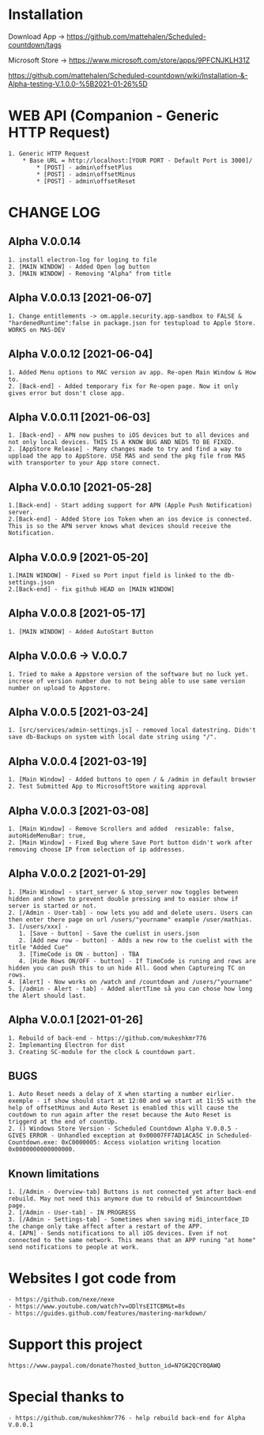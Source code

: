 # Installation
Download App -> https://github.com/mattehalen/Scheduled-countdown/tags

Microsoft Store -> https://www.microsoft.com/store/apps/9PFCNJKLH31Z

https://github.com/mattehalen/Scheduled-countdown/wiki/Installation-&-Alpha-testing-V.1.0.0-%5B2021-01-26%5D

# WEB API (Companion - Generic HTTP Request)
    1. Generic HTTP Request
        * Base URL = http://localhost:[YOUR PORT - Default Port is 3000]/
            * [POST] - admin\offsetPlus
            * [POST] - admin\offsetMinus
            * [POST] - admin\offsetReset

# CHANGE LOG
## Alpha V.0.0.14
    1. install electron-log for loging to file
    2. [MAIN WINDOW] - Added Open log button
    3. [MAIN WINDOW] - Removing "Alpha" from title
## Alpha V.0.0.13 [2021-06-07]
    1. Change entitlements -> om.apple.security.app-sandbox to FALSE &  "hardenedRuntime":false in package.json for testupload to Apple Store. WORKS on MAS-DEV
## Alpha V.0.0.12 [2021-06-04]
    1. Added Menu options to MAC version av app. Re-open Main Window & How to.
    2. [Back-end] - Added temporary fix for Re-open page. Now it only gives error but dosn't close app.
## Alpha V.0.0.11 [2021-06-03]
    1. [Back-end] - APN now pushes to iOS devices but to all devices and not only local devices. THIS IS A KNOW BUG AND NEDS TO BE FIXED. 
    2. [AppStore Release] - Many changes made to try and find a way to uppload the app to AppStore. USE MAS and send the pkg file from MAS with transporter to your App store connect.

## Alpha V.0.0.10 [2021-05-28]
    1.[Back-end] - Start adding support for APN (Apple Push Notification) server. 
    2.[Back-end] - Added Store ios Token when an ios device is connected. This is so the APN server knows what devices should receive the Notification.
## Alpha V.0.0.9 [2021-05-20]
    1.[MAIN WINDOW] - Fixed so Port input field is linked to the db-settings.json
    2.[Back-end] - fix github HEAD on [MAIN WINDOW]
## Alpha V.0.0.8 [2021-05-17]
    1. [MAIN WINDOW] - Added AutoStart Button
## Alpha V.0.0.6 -> V.0.0.7
    1. Tried to make a Appstore version of the software but no luck yet. increse of version number due to not being able to use same version number on upload to Appstore.
## Alpha V.0.0.5 [2021-03-24]
    1. [src/services/admin-settings.js] - removed local datestring. Didn't save db-Backups on system with local date string using "/".
## Alpha V.0.0.4 [2021-03-19]
    1. [Main Window] - Added buttons to open / & /admin in default browser
    2. Test Submitted App to MicrosoftStore waiting approval
## Alpha V.0.0.3 [2021-03-08]
    1. [Main Window] - Remove Scrollers and added  resizable: false, autoHideMenuBar: true,
    2. [Main Window] - Fixed Bug where Save Port button didn't work after removing choose IP from selection of ip addresses.
## Alpha V.0.0.2 [2021-01-29]
    1. [Main Window] - start_server & stop_server now toggles between hidden and shown to prevent double pressing and to easier show if server is started or not.
    2. [/Admin - User-tab] - now lets you add and delete users. Users can then enter there page on url /users/"yourname" example /user/mathias.
    3. [/users/xxx] - 
       1. [Save - button] - Save the cuelist in users.json
       2. [Add new row - button] - Adds a new row to the cuelist with the title "Added Cue"
       3. [TimeCode is ON - button] - TBA
       4. [Hide Rows ON/OFF - button] - If TimeCode is runing and rows are hidden you can push this to un hide All. Good when Captureing TC on rows.
    4. [Alert] - Now works on /watch and /countdown and /users/"yourname"
    5. [/admin - Alert - tab] - Added alertTime så you can chose how long the Alert should last.
## Alpha V.0.0.1 [2021-01-26]
    1. Rebuild of back-end - https://github.com/mukeshkmr776
    2. Implemanting Electron for dist
    3. Creating SC-module for the clock & countdown part.

## BUGS
    1. Auto Reset needs a delay of X when starting a number eirlier.
    exemple - if show should start at 12:00 and we start at 11:55 with the help of offsetMinus and Auto Reset is enabled this will cause the coutdown to run again after the reset because the Auto Reset is triggerd at the end of countUp. 
    2. () Windows Store Version - Scheduled Countdown Alpha V.0.0.5 - GIVES ERROR - Unhandled exception at 0x00007FF7AD1ACA5C in Scheduled-Countdown.exe: 0xC0000005: Access violation writing location 0x0000000000000000.

## Known limitations
    1. [/Admin - Overview-tab] Buttons is not connected yet after back-end rebuild. May not need this anymore due to rebuild of 5mincountdown page.
    2. [/Admin - User-tab] - IN PROGRESS
    3. [/Admin - Settings-tab] - Sometimes when saving midi_interface_ID the change only take affect after a restart of the APP.
    4. [APN] - Sends notifications to all iOS devices. Even if not connected to the same network. This means that an APP runing "at home" send notifications to people at work.
    
# Websites I got code from
    - https://github.com/nexe/nexe
    - https://www.youtube.com/watch?v=ODlYsEITCBM&t=8s
    - https://guides.github.com/features/mastering-markdown/


# Support this project
    https://www.paypal.com/donate?hosted_button_id=N7GK2QCY8QAWQ        

# Special thanks to
    - https://github.com/mukeshkmr776 - help rebuild back-end for Alpha V.0.0.1
